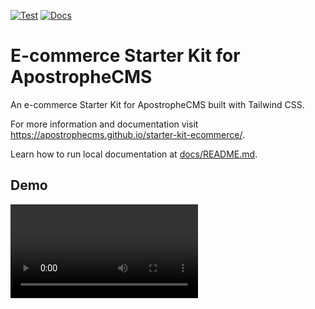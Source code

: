 [![Test](https://github.com/apostrophecms/starter-kit-ecommerce/actions/workflows/test.yml/badge.svg)](https://github.com/apostrophecms/starter-kit-ecommerce/actions/workflows/test.yml) [![Docs](https://github.com/apostrophecms/starter-kit-ecommerce/actions/workflows/docs.yml/badge.svg)](https://github.com/apostrophecms/starter-kit-ecommerce/actions/workflows/docs.yml)

# E-commerce Starter Kit for ApostropheCMS
An e-commerce Starter Kit for ApostropheCMS built with Tailwind CSS.

For more information and documentation visit https://apostrophecms.github.io/starter-kit-ecommerce/.

Learn how to run local documentation at [docs/README.md](docs/README.md).

## Demo
<video src="https://user-images.githubusercontent.com/1889830/257869016-8707f5d1-b6cd-4db8-a433-393641feb3a3.mp4" controls="controls" style="max-width: 730px;">

## Thanks

![Thanks to our partner Corlette](https://static.apostrophecms.com/apostrophecms/starter-kit-ecommerce/images/corllete-thanks.png)

### About Apostrophe
ApostropheCMS is a powerful content management system designed for developers who want to build dynamic and robust websites and applications. The intuitive admin interface provides a user-friendly editing experience, empowering content editors to create and update content effortlessly. As a developer, you have complete control over the content structure, defining custom schemas and creating relationships between different content types.

With its developer-friendly architecture, ApostropheCMS provides the flexibility and extensibility you need to build a simple blog, an enterprise-level website, or a complex web application.


## Apostrophe starter kits
This Starter Kit was originally crafted by Corllete in partnership with Apostrophe. To learn more about Corllete visit [corllete.com](https://corllete.com). As with any open source project, this too is a community collaboration. We welcome feedback, tickets, bug fixes, and improvements.

Want to upgrade your Starter Kit to Apostrophe Pro? [Get started here](https://apostrophecms.com/pro).

Interested in publishing an Apostrophe Starter Kit and becoming a featured Apostrophe Partner? [Submit a Starter Kit](https://apostrophecms.com/starter-kits).

